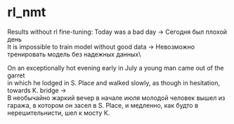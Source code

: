 # rl_nmt
Results without rl fine-tuning:
Today was a bad day -> Сегодня был плохой день\
It is impossible to train model without good data -> Невозможно тренировать модель без надежных данных\

On an exceptionally hot evening early in July a young man came out of the garret\
in which he lodged in S. Place and walked slowly, as though in hesitation, towards K. bridge  -> \
В необычайно жаркий вечер в начале июля молодой человек вышел из гаража, в котором он засел в S. Place, и медленно, как будто в нерешительнисти, шел к мосту К.

